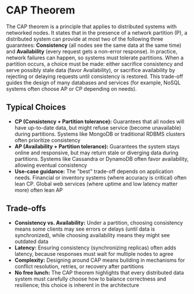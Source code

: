 # CAP Theorem

The CAP theorem is a principle that applies to distributed systems with networked nodes. It states that in the presence of a network partition (P), a distributed system can provide at most two of the following three guarantees: **Consistency** (all nodes see the same data at the same time) and **Availability** (every request gets a non-error response). In practice, network failures can happen, so systems must tolerate partitions. When a partition occurs, a choice must be made: either sacrifice consistency and serve possibly stale data (favor Availability), or sacrifice availability by rejecting or delaying requests until consistency is restored. This trade-off guides the design of many databases and services (for example, NoSQL systems often choose AP or CP depending on needs).

## Typical Choices

- **CP (Consistency + Partition tolerance):** Guarantees that all nodes will have up-to-date data, but might refuse service (become unavailable) during partitions. Systems like MongoDB or traditional RDBMS clusters often prioritize consistency
- **AP (Availability + Partition tolerance):** Guarantees the system stays online and responsive, but may return stale or diverging data during partitions. Systems like Cassandra or DynamoDB often favor availability, allowing eventual consistency
- **Use-case guidance:** The "best" trade-off depends on application needs. Financial or inventory systems (where accuracy is critical) often lean CP. Global web services (where uptime and low latency matter more) often lean AP

## Trade-offs

- **Consistency vs. Availability:** Under a partition, choosing consistency means some clients may see errors or delays (until data is synchronized), while choosing availability means they might see outdated data
- **Latency:** Ensuring consistency (synchronizing replicas) often adds latency, because responses must wait for multiple nodes to agree
- **Complexity:** Designing around CAP means building in mechanisms for conflict resolution, retries, or recovery after partitions
- **No free lunch:** The CAP theorem highlights that every distributed data system must carefully choose how to balance correctness and resilience; this choice is inherent in the architecture

